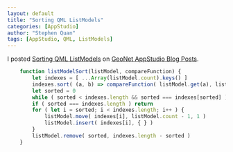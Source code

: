 ```yaml
---
layout: default
title: "Sorting QML ListModels"
categories: [AppStudio]
author: "Stephen Quan"
tags: [AppStudio, QML, ListModels]
---
```


I posted [Sorting QML ListModels](https://community.esri.com/groups/appstudio/blog/2019/06/19/sorting-qml-listmodels) on [GeoNet AppStudio Blog Posts](https://community.esri.com/groups/appstudio/content?filterID=contentstatus%5Bpublished%5D~objecttype~objecttype%5Bblogpost%5D).

```javascript
    function listModelSort(listModel, compareFunction) {
        let indexes = [ ...Array(listModel.count).keys() ]
        indexes.sort( (a, b) => compareFunction( listModel.get(a), listModel.get(b) ) )
        let sorted = 0
        while ( sorted < indexes.length && sorted === indexes[sorted] ) sorted++
        if ( sorted === indexes.length ) return
        for ( let i = sorted; i < indexes.length; i++ ) {
            listModel.move( indexes[i], listModel.count - 1, 1 )
            listModel.insert( indexes[i], { } )
        }
        listModel.remove( sorted, indexes.length - sorted )
    }
```
